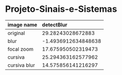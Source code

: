 # Projeto-Sinais-e-Sistemas


| image name | detectBlur |
| :---        |    :----   |
|original |29.28243028672883 |
|blur | -1.4936912634848638 |
|focal zoom |17.675950502319473 |
| cursiva | 25.294363162577962 |
| cursiva blur | 14.575856141216297 |
